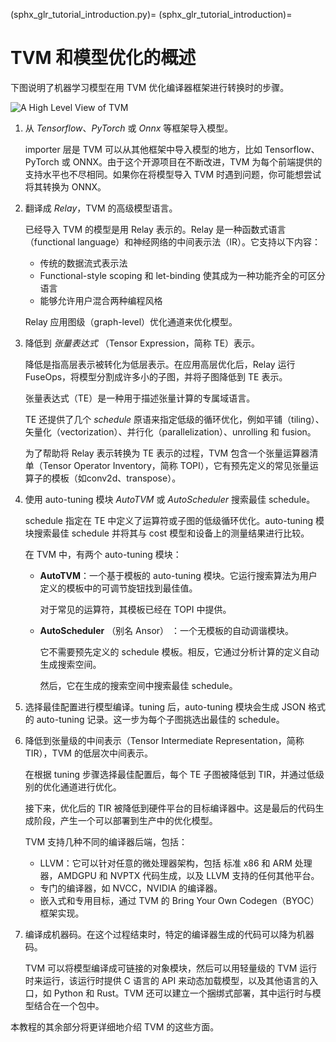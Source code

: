 (sphx_glr_tutorial_introduction.py)=
(sphx_glr_tutorial_introduction)=
# TVM 和模型优化的概述

下图说明了机器学习模型在用 TVM 优化编译器框架进行转换时的步骤。

![A High Level View of TVM](https://tvm.apache.org/images/tutorial/overview.png)

1. 从 *Tensorflow*、*PyTorch* 或 *Onnx* 等框架导入模型。

   importer 层是 TVM 可以从其他框架中导入模型的地方，比如 Tensorflow、PyTorch 或 ONNX。由于这个开源项目在不断改进，TVM 为每个前端提供的支持水平也不尽相同。如果你在将模型导入 TVM 时遇到问题，你可能想尝试将其转换为 ONNX。

2. 翻译成 *Relay*，TVM 的高级模型语言。

   已经导入 TVM 的模型是用 Relay 表示的。Relay 是一种函数式语言（functional language）和神经网络的中间表示法（IR）。它支持以下内容：

   - 传统的数据流式表示法
   - Functional-style scoping 和 let-binding 使其成为一种功能齐全的可区分语言
   - 能够允许用户混合两种编程风格

   Relay 应用图级（graph-level）优化通道来优化模型。

3. 降低到 *张量表达式* （Tensor Expression，简称 TE）表示。

   降低是指高层表示被转化为低层表示。在应用高层优化后，Relay 运行 FuseOps，将模型分割成许多小的子图，并将子图降低到 TE 表示。

   张量表达式（TE）是一种用于描述张量计算的专属域语言。

   TE 还提供了几个 *schedule* 原语来指定低级的循环优化，例如平铺（tiling）、矢量化（vectorization）、并行化（parallelization）、unrolling 和 fusion。

   为了帮助将 Relay 表示转换为 TE 表示的过程，TVM 包含一个张量运算器清单（Tensor Operator Inventory，简称 TOPI），它有预先定义的常见张量运算子的模板（如conv2d、transpose）。

4. 使用 auto-tuning 模块 *AutoTVM* 或 *AutoScheduler* 搜索最佳 schedule。

   schedule 指定在 TE 中定义了运算符或子图的低级循环优化。auto-tuning 模块搜索最佳 schedule 并将其与 cost 模型和设备上的测量结果进行比较。

   在 TVM 中，有两个 auto-tuning 模块：

   - **AutoTVM**：一个基于模板的 auto-tuning 模块。它运行搜索算法为用户定义的模板中的可调节旋钮找到最佳值。

      对于常见的运算符，其模板已经在 TOPI 中提供。

   - **AutoScheduler** （别名 Ansor） ：一个无模板的自动调谐模块。

      它不需要预先定义的 schedule 模板。相反，它通过分析计算的定义自动生成搜索空间。

      然后，它在生成的搜索空间中搜索最佳 schedule。

5. 选择最佳配置进行模型编译。tuning 后，auto-tuning 模块会生成 JSON 格式的 auto-tuning 记录。这一步为每个子图挑选出最佳的 schedule。

6. 降低到张量级的中间表示（Tensor Intermediate Representation，简称 TIR），TVM 的低层次中间表示。

   在根据 tuning 步骤选择最佳配置后，每个 TE 子图被降低到 TIR，并通过低级别的优化通道进行优化。

   接下来，优化后的 TIR 被降低到硬件平台的目标编译器中。这是最后的代码生成阶段，产生一个可以部署到生产中的优化模型。
   
   TVM 支持几种不同的编译器后端，包括：

   - LLVM：它可以针对任意的微处理器架构，包括 标准 x86 和 ARM 处理器，AMDGPU 和 NVPTX 代码生成，以及 LLVM 支持的任何其他平台。
   - 专门的编译器，如 NVCC，NVIDIA 的编译器。
   - 嵌入式和专用目标，通过 TVM 的 Bring Your Own Codegen（BYOC）框架实现。

7. 编译成机器码。在这个过程结束时，特定的编译器生成的代码可以降为机器码。

   TVM 可以将模型编译成可链接的对象模块，然后可以用轻量级的 TVM 运行时来运行，该运行时提供 C 语言的 API 来动态加载模型，以及其他语言的入口，如 Python 和 Rust。TVM 还可以建立一个捆绑式部署，其中运行时与模型结合在一个包中。

本教程的其余部分将更详细地介绍 TVM 的这些方面。
